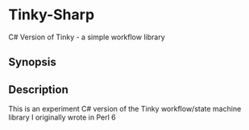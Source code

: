 # Tinky-Sharp

C# Version of Tinky - a simple workflow library

## Synopsis

## Description

This is an experiment C# version of the Tinky workflow/state machine library I originally wrote in Perl 6
